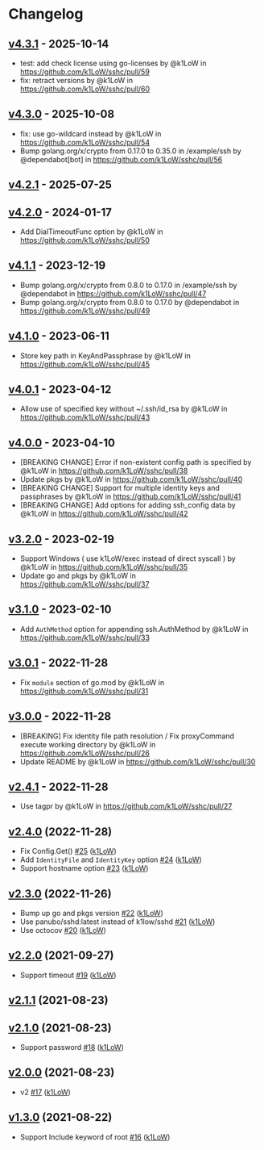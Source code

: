 # Changelog

## [v4.3.1](https://github.com/k1LoW/sshc/compare/v4.3.0...v4.3.1) - 2025-10-14
- test: add check license using go-licenses by @k1LoW in https://github.com/k1LoW/sshc/pull/59
- fix: retract versions by @k1LoW in https://github.com/k1LoW/sshc/pull/60

## [v4.3.0](https://github.com/k1LoW/sshc/compare/v4.2.1...v4.3.0) - 2025-10-08
- fix: use go-wildcard instead by @k1LoW in https://github.com/k1LoW/sshc/pull/54
- Bump golang.org/x/crypto from 0.17.0 to 0.35.0 in /example/ssh by @dependabot[bot] in https://github.com/k1LoW/sshc/pull/56

## [v4.2.1](https://github.com/k1LoW/sshc/compare/v4.2.0...v4.2.1) - 2025-07-25

## [v4.2.0](https://github.com/k1LoW/sshc/compare/v4.1.1...v4.2.0) - 2024-01-17
- Add DialTimeoutFunc option by @k1LoW in https://github.com/k1LoW/sshc/pull/50

## [v4.1.1](https://github.com/k1LoW/sshc/compare/v4.1.0...v4.1.1) - 2023-12-19
- Bump golang.org/x/crypto from 0.8.0 to 0.17.0 in /example/ssh by @dependabot in https://github.com/k1LoW/sshc/pull/47
- Bump golang.org/x/crypto from 0.8.0 to 0.17.0 by @dependabot in https://github.com/k1LoW/sshc/pull/49

## [v4.1.0](https://github.com/k1LoW/sshc/compare/v4.0.1...v4.1.0) - 2023-06-11
- Store key path in KeyAndPassphrase by @k1LoW in https://github.com/k1LoW/sshc/pull/45

## [v4.0.1](https://github.com/k1LoW/sshc/compare/v4.0.0...v4.0.1) - 2023-04-12
- Allow use of specified key without ~/.ssh/id_rsa by @k1LoW in https://github.com/k1LoW/sshc/pull/43

## [v4.0.0](https://github.com/k1LoW/sshc/compare/v3.2.0...v4.0.0) - 2023-04-10
- [BREAKING CHANGE] Error if non-existent config path is specified by @k1LoW in https://github.com/k1LoW/sshc/pull/38
- Update pkgs by @k1LoW in https://github.com/k1LoW/sshc/pull/40
- [BREAKING CHANGE] Support for multiple identity keys and passphrases by @k1LoW in https://github.com/k1LoW/sshc/pull/41
- [BREAKING CHANGE] Add options for adding ssh_config data by @k1LoW in https://github.com/k1LoW/sshc/pull/42

## [v3.2.0](https://github.com/k1LoW/sshc/compare/v3.1.0...v3.2.0) - 2023-02-19
- Support Windows ( use k1LoW/exec instead of direct syscall ) by @k1LoW in https://github.com/k1LoW/sshc/pull/35
- Update go and pkgs by @k1LoW in https://github.com/k1LoW/sshc/pull/37

## [v3.1.0](https://github.com/k1LoW/sshc/compare/v3.0.1...v3.1.0) - 2023-02-10
- Add `AuthMethod` option for appending ssh.AuthMethod by @k1LoW in https://github.com/k1LoW/sshc/pull/33

## [v3.0.1](https://github.com/k1LoW/sshc/compare/v3.0.0...v3.0.1) - 2022-11-28
- Fix `module` section of go.mod  by @k1LoW in https://github.com/k1LoW/sshc/pull/31

## [v3.0.0](https://github.com/k1LoW/sshc/compare/v2.4.1...v3.0.0) - 2022-11-28
- [BREAKING] Fix identity file path resolution / Fix proxyCommand execute working directory by @k1LoW in https://github.com/k1LoW/sshc/pull/26
- Update README by @k1LoW in https://github.com/k1LoW/sshc/pull/30

## [v2.4.1](https://github.com/k1LoW/sshc/compare/v2.4.0...v2.4.1) - 2022-11-28
- Use tagpr by @k1LoW in https://github.com/k1LoW/sshc/pull/27

## [v2.4.0](https://github.com/k1LoW/sshc/compare/v2.3.0...v2.4.0) (2022-11-28)

* Fix Config.Get() [#25](https://github.com/k1LoW/sshc/pull/25) ([k1LoW](https://github.com/k1LoW))
* Add `IdentityFile` and `IdentityKey` option [#24](https://github.com/k1LoW/sshc/pull/24) ([k1LoW](https://github.com/k1LoW))
* Support hostname option [#23](https://github.com/k1LoW/sshc/pull/23) ([k1LoW](https://github.com/k1LoW))

## [v2.3.0](https://github.com/k1LoW/sshc/compare/v2.2.0...v2.3.0) (2022-11-26)

* Bump up go and pkgs version [#22](https://github.com/k1LoW/sshc/pull/22) ([k1LoW](https://github.com/k1LoW))
* Use panubo/sshd:latest instead of k1low/sshd [#21](https://github.com/k1LoW/sshc/pull/21) ([k1LoW](https://github.com/k1LoW))
* Use octocov [#20](https://github.com/k1LoW/sshc/pull/20) ([k1LoW](https://github.com/k1LoW))

## [v2.2.0](https://github.com/k1LoW/sshc/compare/v2.1.1...v2.2.0) (2021-09-27)

* Support timeout [#19](https://github.com/k1LoW/sshc/pull/19) ([k1LoW](https://github.com/k1LoW))

## [v2.1.1](https://github.com/k1LoW/sshc/compare/v2.1.0...v2.1.1) (2021-08-23)


## [v2.1.0](https://github.com/k1LoW/sshc/compare/v2.0.0...v2.1.0) (2021-08-23)

* Support password [#18](https://github.com/k1LoW/sshc/pull/18) ([k1LoW](https://github.com/k1LoW))

## [v2.0.0](https://github.com/k1LoW/sshc/compare/v1.3.0...v2.0.0) (2021-08-23)

* v2 [#17](https://github.com/k1LoW/sshc/pull/17) ([k1LoW](https://github.com/k1LoW))

## [v1.3.0](https://github.com/k1LoW/sshc/compare/v1.2.0...v1.3.0) (2021-08-22)

* Support Include keyword of root [#16](https://github.com/k1LoW/sshc/pull/16) ([k1LoW](https://github.com/k1LoW))
